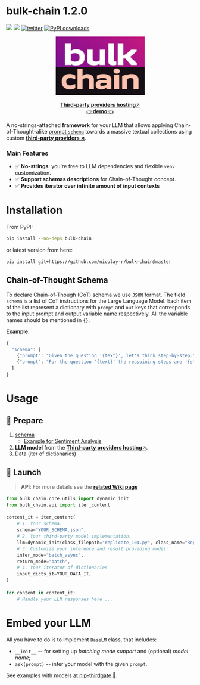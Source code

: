 # bulk-chain 1.2.0
![](https://img.shields.io/badge/Python-3.9-brightgreen.svg)
[![](https://colab.research.google.com/assets/colab-badge.svg)](https://colab.research.google.com/github/nicolay-r/bulk-chain/blob/master/bulk_chain_tutorial.ipynb)
[![twitter](https://img.shields.io/twitter/url/https/shields.io.svg?style=social)](https://x.com/nicolayr_/status/1847969224636961033)
[![PyPI downloads](https://img.shields.io/pypi/dm/bulk-chain.svg)](https://pypistats.org/packages/bulk-chain)

<p align="center">
    <img src="logo.png"/>
</p>

<p align="center">
  <a href="https://github.com/nicolay-r/nlp-thirdgate?tab=readme-ov-file#llm"><b>Third-party providers hosting</b>↗️</a>
  <br>
  <a href="https://github.com/nicolay-r/bulk-chain-shell">👉<b>demo</b>👈</a>
</p>

A no-strings-attached **framework**  for your LLM that allows applying Chain-of-Thought-alike [prompt `schema`](#chain-of-thought-schema) towards a massive textual collections using custom **[third-party providers ↗️](https://github.com/nicolay-r/nlp-thirdgate?tab=readme-ov-file#llm)**.

### Main Features
* ✅ **No-strings**: you're free to LLM dependencies and flexible `venv` customization.
* ✅ **Support schemas descriptions** for Chain-of-Thought concept.
* ✅ **Provides iterator over infinite amount of input contexts**

# Installation

From PyPI: 

```bash
pip install --no-deps bulk-chain
```

or latest version from here:

```bash
pip install git+https://github.com/nicolay-r/bulk-chain@master
```

## Chain-of-Thought Schema

To declare Chain-of-Though (CoT) schema we use `JSON` format. 
The field `schema` is a list of CoT instructions for the Large Language Model.
Each item of the list represent a dictionary with `prompt` and `out` keys that corresponds to the input prompt and output variable name respectively.
All the variable names should be mentioned in `{}`.

**Example**:
```python
{
  "schema": [
    {"prompt": "Given the question '{text}', let's think step-by-step.", "out": "steps"},
    {"prompt": "For the question '{text}' the reasoining steps are '{steps}', the answer is?", "out":  "answer"},
  ]
}
```

# Usage

## 🤖 Prepare 

1. [schema](#chain-of-thought-schema)
    * [Example for Sentiment Analysis](test/schema/thor_cot_schema.json)
2. **LLM model** from the [<b>Third-party providers hosting</b>↗️](https://github.com/nicolay-r/nlp-thirdgate?tab=readme-ov-file#llm).
3. Data (iter of dictionaries)

## 🚀 Launch

> **API**: For more details see the [**related Wiki page**](https://github.com/nicolay-r/bulk-chain/wiki)

```python
from bulk_chain.core.utils import dynamic_init
from bulk_chain.api import iter_content

content_it = iter_content(
    # 1. Your schema.              
    schema="YOUR_SCHEMA.json",
    # 2. Your third-party model implementation.
    llm=dynamic_init(class_filepath="replicate_104.py", class_name="Replicate")(api_token="<API-KEY>"),
    # 3. Customize your inference and result providing modes: 
    infer_mode="batch_async", 
    return_mode="batch",
    # 4. Your iterator of dictionaries
    input_dicts_it=YOUR_DATA_IT,
)
    
for content in content_it:
    # Handle your LLM responses here ...
```


# Embed your LLM

All you have to do is to implement `BaseLM` class, that includes:
* `__init__` -- for setting up *batching mode support* and (optional) *model name*;
* `ask(prompt)` -- infer your model with the given `prompt`.

See examples with models [at nlp-thirdgate 🌌](https://github.com/nicolay-r/nlp-thirdgate?tab=readme-ov-file#llm).
